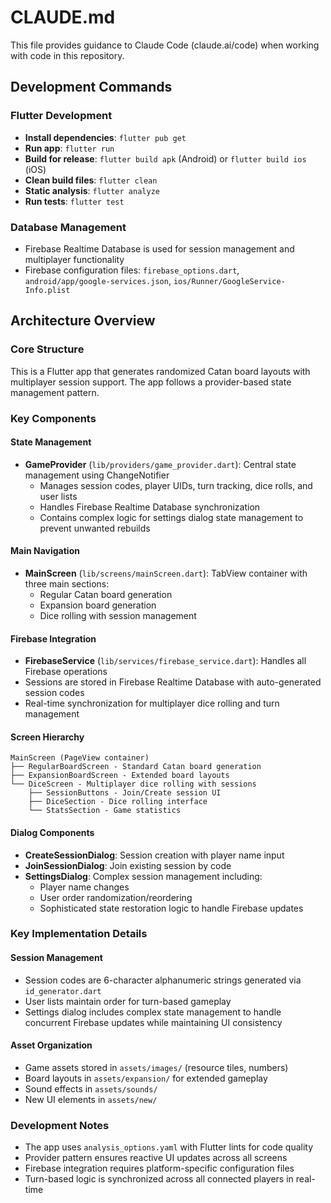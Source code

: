 # CLAUDE.md

This file provides guidance to Claude Code (claude.ai/code) when working with code in this repository.

## Development Commands

### Flutter Development
- **Install dependencies**: `flutter pub get`
- **Run app**: `flutter run`
- **Build for release**: `flutter build apk` (Android) or `flutter build ios` (iOS)
- **Clean build files**: `flutter clean`
- **Static analysis**: `flutter analyze`
- **Run tests**: `flutter test`

### Database Management
- Firebase Realtime Database is used for session management and multiplayer functionality
- Firebase configuration files: `firebase_options.dart`, `android/app/google-services.json`, `ios/Runner/GoogleService-Info.plist`

## Architecture Overview

### Core Structure
This is a Flutter app that generates randomized Catan board layouts with multiplayer session support. The app follows a provider-based state management pattern.

### Key Components

#### State Management
- **GameProvider** (`lib/providers/game_provider.dart`): Central state management using ChangeNotifier
  - Manages session codes, player UIDs, turn tracking, dice rolls, and user lists
  - Handles Firebase Realtime Database synchronization
  - Contains complex logic for settings dialog state management to prevent unwanted rebuilds

#### Main Navigation
- **MainScreen** (`lib/screens/mainScreen.dart`): TabView container with three main sections:
  - Regular Catan board generation
  - Expansion board generation  
  - Dice rolling with session management

#### Firebase Integration
- **FirebaseService** (`lib/services/firebase_service.dart`): Handles all Firebase operations
- Sessions are stored in Firebase Realtime Database with auto-generated session codes
- Real-time synchronization for multiplayer dice rolling and turn management

#### Screen Hierarchy
```
MainScreen (PageView container)
├── RegularBoardScreen - Standard Catan board generation
├── ExpansionBoardScreen - Extended board layouts
└── DiceScreen - Multiplayer dice rolling with sessions
    ├── SessionButtons - Join/Create session UI
    ├── DiceSection - Dice rolling interface
    └── StatsSection - Game statistics
```

#### Dialog Components
- **CreateSessionDialog**: Session creation with player name input
- **JoinSessionDialog**: Join existing session by code
- **SettingsDialog**: Complex session management including:
  - Player name changes
  - User order randomization/reordering
  - Sophisticated state restoration logic to handle Firebase updates

### Key Implementation Details

#### Session Management
- Session codes are 6-character alphanumeric strings generated via `id_generator.dart`
- User lists maintain order for turn-based gameplay
- Settings dialog includes complex state management to handle concurrent Firebase updates while maintaining UI consistency

#### Asset Organization
- Game assets stored in `assets/images/` (resource tiles, numbers)
- Board layouts in `assets/expansion/` for extended gameplay
- Sound effects in `assets/sounds/`
- New UI elements in `assets/new/`

### Development Notes
- The app uses `analysis_options.yaml` with Flutter lints for code quality
- Provider pattern ensures reactive UI updates across all screens
- Firebase integration requires platform-specific configuration files
- Turn-based logic is synchronized across all connected players in real-time